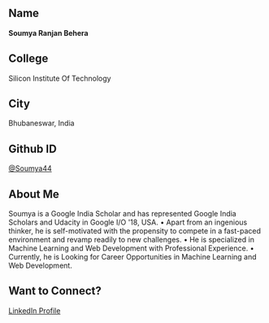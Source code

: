 ## Name
<b>Soumya Ranjan Behera</b>

## College
Silicon Institute Of Technology

## City
Bhubaneswar, India

## Github ID
[@Soumya44](https://github.com/Soumya44/)

## About Me

Soumya is a Google India Scholar and has represented Google India Scholars and Udacity in Google I/O '18, USA.
• Apart from an ingenious thinker, he is self-motivated with the propensity to compete in a fast-paced environment and revamp readily to new challenges. 
• He is specialized in Machine Learning and Web Development with Professional Experience.
• Currently, he is Looking for Career Opportunities in Machine Learning and Web Development.

## Want to Connect?
[LinkedIn Profile](https://www.linkedin.com/in/soumya044/)
